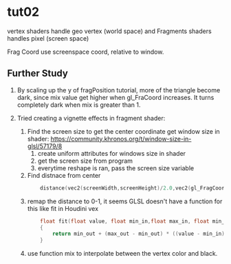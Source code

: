 # tut02
vertex shaders handle geo vertex (world space) and 
Fragments shaders handles pixel (screen space)

Frag Coord use screenspace coord, relative to window.

## Further Study
1. By scaling up the y of fragPosition tutorial, more of the triangle become dark, since mix value get higher when gl_FraCoord increases. It turns completely dark when mix is greater than 1.

2. Tried creating a vignette effects in fragment shader:
    1. Find the screen size to get the center coordinate
        get window size in shader:
        https://community.khronos.org/t/window-size-in-glsl/57179/8
        1. create uniform attributes for windows size in shader
        2. get the screen size from program
        3. everytime reshape is ran, pass the screen size variable 
    2. Find distnace from center
        ```C
            distance(vec2(screenWidth,screenHeight)/2.0,vec2(gl_FragCoord.x,gl_FragCoord.y));
        ```
    3. remap the distance to 0-1, it seems GLSL doesn't have a function for this like fit in Houdini vex
        ```C
            float fit(float value, float min_in,float max_in, float min_out, float max_out)
            {
                return min_out + (max_out - min_out) * ((value - min_in) / (max_in - min_in));
            }
        ```
    4. use function mix to interpolate between the vertex color and black.

